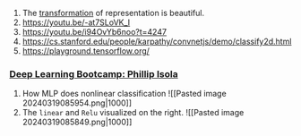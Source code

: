1. The [transformation](https://youtu.be/-at7SLoVK_I?t=386) of representation is beautiful. 
2. https://youtu.be/-at7SLoVK_I 
3. https://youtu.be/i94OvYb6noo?t=4247
4. https://cs.stanford.edu/people/karpathy/convnetjs/demo/classify2d.html
5. https://playground.tensorflow.org/


### [Deep Learning Bootcamp: Phillip Isola](https://youtu.be/UEJqxSVtfY0)
1. How MLP does nonlinear classification ![[Pasted image 20240319085954.png|1000]]
2. The `linear` and `Relu` visualized on the right. ![[Pasted image 20240319085849.png|1000]]
